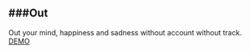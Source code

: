 ###Out
---

Out your mind, happiness and sadness without account without track.
<a href="http://express.mistkafka.tk">DEMO</a>

